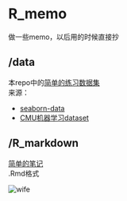 # R_memo
做一些memo，以后用的时候直接抄

## /data
本repo中的[简单的练习数据集](https://github.com/nab-iak/R_memo/tree/main/data)  
来源：  
- [seaborn-data](https://github.com/mwaskom/seaborn-data)  
- [CMU机器学习dataset]([https://guides.library.cmu.edu/machine-learning/datasets](https://archive.ics.uci.edu/datasets))  

## /R_markdown
[简单的笔记](https://github.com/nab-iak/R_memo/tree/main/R_markdown)  
.Rmd格式


![wife](https://cdn2.ettoday.net/images/6676/e6676531.jpg)

